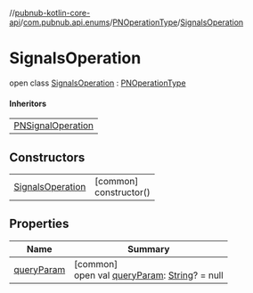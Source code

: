 //[pubnub-kotlin-core-api](../../../../index.md)/[com.pubnub.api.enums](../../index.md)/[PNOperationType](../index.md)/[SignalsOperation](index.md)

# SignalsOperation

open class [SignalsOperation](index.md) : [PNOperationType](../index.md)

#### Inheritors

| |
|---|
| [PNSignalOperation](../-p-n-signal-operation/index.md) |

## Constructors

| | |
|---|---|
| [SignalsOperation](-signals-operation.md) | [common]<br>constructor() |

## Properties

| Name | Summary |
|---|---|
| [queryParam](../query-param.md) | [common]<br>open val [queryParam](../query-param.md): [String](https://kotlinlang.org/api/latest/jvm/stdlib/kotlin/-string/index.html)? = null |
